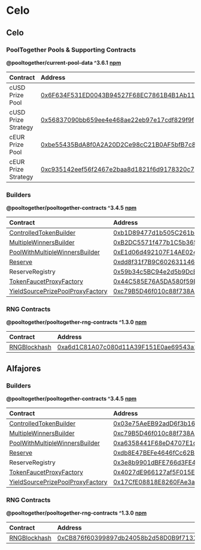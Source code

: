 # Celo

## Celo

### PoolTogether Pools & Supporting Contracts

**@pooltogether/current-pool-data ^3.6.1** [**npm**](https://www.npmjs.com/package/@pooltogether/current-pool-data)

| Contract | Address |
| :--- | :--- |
| cUSD Prize Pool | [0x6F634F531ED0043B94527F68EC7861B4B1Ab110d](https://explorer.celo.org/address/0x6F634F531ED0043B94527F68EC7861B4B1Ab110d) |
| cUSD Prize Strategy | [0x56837090bb659ee4e468ae22eb97e17cdf829f9f](https://explorer.celo.org/address/0x56837090bb659ee4e468ae22eb97e17cdf829f9f) |
| cEUR Prize Pool | [0xbe55435BdA8f0A2A20D2Ce98cC21B0AF5bfB7c83](https://explorer.celo.org/address/0xbe55435BdA8f0A2A20D2Ce98cC21B0AF5bfB7c83) |
| cEUR Prize Strategy | [0xc935142eef56f2467e2baa8d1821f6d9178320c7](https://explorer.celo.org/address/0xc935142eef56f2467e2baa8d1821f6d9178320c7) |

### Builders

**@pooltogether/pooltogether-contracts ^3.4.5** [**npm**](https://www.npmjs.com/package/@pooltogether/pooltogether-contracts)

| Contract | Address | Artifact |
| :--- | :--- | :--- |
| [ControlledTokenBuilder](https://github.com/pooltogether/pooltogether-pool-contracts/tree/master/contracts/builders/ControlledTokenBuilder.sol) | [0xb1D89477d1b505C261bab6e73f08fA834544CD21](https://explorer.celo.org/address/0xb1D89477d1b505C261bab6e73f08fA834544CD21) | [Artifact](https://github.com/pooltogether/pooltogether-pool-contracts/tree/master/deployments/celo/ControlledTokenBuilder.json) |
| [MultipleWinnersBuilder](https://github.com/pooltogether/pooltogether-pool-contracts/tree/master/contracts/builders/MultipleWinnersBuilder.sol) | [0xB2DC5571f477b1C5b36509a71013BFedD9Cc492F](https://explorer.celo.org/address/0xB2DC5571f477b1C5b36509a71013BFedD9Cc492F) | [Artifact](https://github.com/pooltogether/pooltogether-pool-contracts/tree/master/deployments/celo/MultipleWinnersBuilder.json) |
| [PoolWithMultipleWinnersBuilder](https://github.com/pooltogether/pooltogether-pool-contracts/tree/master/contracts/builders/PoolWithMultipleWinnersBuilder.sol) | [0xE1d06d492107F14AE024c357005c5c692158B13D](https://explorer.celo.org/address/0xE1d06d492107F14AE024c357005c5c692158B13D) | [Artifact](https://github.com/pooltogether/pooltogether-pool-contracts/tree/master/deployments/celo/PoolWithMultipleWinnersBuilder.json) |
| [Reserve](https://github.com/pooltogether/pooltogether-pool-contracts/tree/master/contracts/reserve/Reserve.sol) | [0xdd8f31f7B9C6026311464bc07aE5DB2F99F3892e](https://explorer.celo.org/address/0xdd8f31f7B9C6026311464bc07aE5DB2F99F3892e) | [Artifact](https://github.com/pooltogether/pooltogether-pool-contracts/tree/master/deployments/celo/Reserve.json) |
| ReserveRegistry | [0x59b34c5BC94e2d5b9DcB97Ec935c94C353E5Eb94](https://explorer.celo.org/address/0x59b34c5BC94e2d5b9DcB97Ec935c94C353E5Eb94) | [Artifact](https://github.com/pooltogether/pooltogether-pool-contracts/tree/master/deployments/celo/ReserveRegistry.json) |
| [TokenFaucetProxyFactory](https://github.com/pooltogether/pooltogether-pool-contracts/tree/master/contracts/token-faucet/TokenFaucetProxyFactory.sol) | [0x44C585E76A5DA580f59B0a3ADd7ca0C96bF4fE2a](https://explorer.celo.org/address/0x44C585E76A5DA580f59B0a3ADd7ca0C96bF4fE2a) | [Artifact](https://github.com/pooltogether/pooltogether-pool-contracts/tree/master/deployments/celo/TokenFaucetProxyFactory.json) |
| [YieldSourcePrizePoolProxyFactory](https://github.com/pooltogether/pooltogether-pool-contracts/tree/master/contracts/prize-pool/yield-source/YieldSourcePrizePoolProxyFactory.sol) | [0xc79B5D46f010c88f738A00B3bed7757d04dd2a37](https://explorer.celo.org/address/0xc79B5D46f010c88f738A00B3bed7757d04dd2a37) | [Artifact](https://github.com/pooltogether/pooltogether-pool-contracts/tree/master/deployments/celo/YieldSourcePrizePoolProxyFactory.json) |

### RNG Contracts

**@pooltogether/pooltogether-rng-contracts ^1.3.0** [**npm**](https://www.npmjs.com/package/@pooltogether/pooltogether-rng-contracts)

| Contract | Address | Artifact |
| :--- | :--- | :--- |
| [RNGBlockhash](https://github.com/pooltogether/pooltogether-rng-contracts/tree/master/contracts/RNGBlockhash.sol) | [0xa6d1C81A07c080d11A39F151E0ae69543a20e6e5](https://explorer.celo.org/address/0xa6d1C81A07c080d11A39F151E0ae69543a20e6e5) | [Artifact](https://github.com/pooltogether/pooltogether-rng-contracts/tree/master/deployments/celo/RNGBlockhash.json) |

## Alfajores

### Builders

**@pooltogether/pooltogether-contracts ^3.4.5** [**npm**](https://www.npmjs.com/package/@pooltogether/pooltogether-contracts)

| Contract | Address | Artifact |
| :--- | :--- | :--- |
| [ControlledTokenBuilder](https://github.com/pooltogether/pooltogether-pool-contracts/tree/master/contracts/builders/ControlledTokenBuilder.sol) | [0x03e75AeEB92adD6f3b168412671360eB94f0dBf7](https://alfajores-blockscout.celo-testnet.org/address/0x03e75AeEB92adD6f3b168412671360eB94f0dBf7) | [Artifact](https://github.com/pooltogether/pooltogether-pool-contracts/tree/master/deployments/celoTestnet/ControlledTokenBuilder.json) |
| [MultipleWinnersBuilder](https://github.com/pooltogether/pooltogether-pool-contracts/tree/master/contracts/builders/MultipleWinnersBuilder.sol) | [0xc79B5D46f010c88f738A00B3bed7757d04dd2a37](https://alfajores-blockscout.celo-testnet.org/address/0xc79B5D46f010c88f738A00B3bed7757d04dd2a37) | [Artifact](https://github.com/pooltogether/pooltogether-pool-contracts/tree/master/deployments/celoTestnet/MultipleWinnersBuilder.json) |
| [PoolWithMultipleWinnersBuilder](https://github.com/pooltogether/pooltogether-pool-contracts/tree/master/contracts/builders/PoolWithMultipleWinnersBuilder.sol) | [0xa6358441F68eD4707E1c4366a0D2E2233bB4841D](https://alfajores-blockscout.celo-testnet.org/address/0xa6358441F68eD4707E1c4366a0D2E2233bB4841D) | [Artifact](https://github.com/pooltogether/pooltogether-pool-contracts/tree/master/deployments/celoTestnet/PoolWithMultipleWinnersBuilder.json) |
| [Reserve](https://github.com/pooltogether/pooltogether-pool-contracts/tree/master/contracts/reserve/Reserve.sol) | [0xdb8E47BEFe4646fCc62BE61EEE5DF350404c124F](https://alfajores-blockscout.celo-testnet.org/address/0xdb8E47BEFe4646fCc62BE61EEE5DF350404c124F) | [Artifact](https://github.com/pooltogether/pooltogether-pool-contracts/tree/master/deployments/celoTestnet/Reserve.json) |
| ReserveRegistry | [0x3e8b9901dBFE766d3FE44B36c180A1bca2B9A295](https://alfajores-blockscout.celo-testnet.org/address/0x3e8b9901dBFE766d3FE44B36c180A1bca2B9A295) | [Artifact](https://github.com/pooltogether/pooltogether-pool-contracts/tree/master/deployments/celoTestnet/ReserveRegistry.json) |
| [TokenFaucetProxyFactory](https://github.com/pooltogether/pooltogether-pool-contracts/tree/master/contracts/token-faucet/TokenFaucetProxyFactory.sol) | [0x4027dE966127af5F015Ea1cfd6293a3583892668](https://alfajores-blockscout.celo-testnet.org/address/0x4027dE966127af5F015Ea1cfd6293a3583892668) | [Artifact](https://github.com/pooltogether/pooltogether-pool-contracts/tree/master/deployments/celoTestnet/TokenFaucetProxyFactory.json) |
| [YieldSourcePrizePoolProxyFactory](https://github.com/pooltogether/pooltogether-pool-contracts/tree/master/contracts/prize-pool/yield-source/YieldSourcePrizePoolProxyFactory.sol) | [0x17CfE08818E8260FAe3a19761668EBc27B24d72A](https://alfajores-blockscout.celo-testnet.org/address/0x17CfE08818E8260FAe3a19761668EBc27B24d72A) | [Artifact](https://github.com/pooltogether/pooltogether-pool-contracts/tree/master/deployments/celoTestnet/YieldSourcePrizePoolProxyFactory.json) |

### RNG Contracts

**@pooltogether/pooltogether-rng-contracts ^1.3.0** [**npm**](https://www.npmjs.com/package/@pooltogether/pooltogether-rng-contracts)

| Contract | Address | Artifact |
| :--- | :--- | :--- |
| [RNGBlockhash](https://github.com/pooltogether/pooltogether-rng-contracts/tree/master/contracts/RNGBlockhash.sol) | [0xCB876f60399897db24058b2d58D0B9f713175eeF](https://alfajores-blockscout.celo-testnet.org/address/0xCB876f60399897db24058b2d58D0B9f713175eeF) | [Artifact](https://github.com/pooltogether/pooltogether-rng-contracts/tree/master/deployments/celoTestnet/RNGBlockhash.json) |

